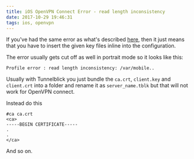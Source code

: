 ```yaml
---
title: iOS OpenVPN Connect Error - read length inconsistency
date: 2017-10-29 19:46:31
tags: ios, openvpn
---
```


If you've had the same error as what's described 
[here](https://forums.openvpn.net/viewtopic.php?t=18197), then it just means
that you have to insert the given key files inline into the configuration.

The error usually gets cut off as well in portrait mode so it looks like this:

```
Profile error : read length inconsistency: /var/mobile..
```

Usually with Tunnelblick you just bundle the `ca.crt`, `client.key` and
`client.crt` into a folder and rename it as `server_name.tblk` but that will not
work for OpenVPN connect.

Instead do this

```
#ca ca.crt
<ca>
-----BEGIN CERTIFICATE-----
.
.
</ca>
```

And so on.


